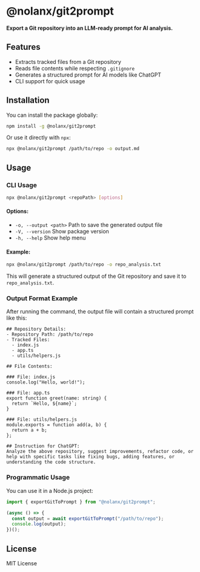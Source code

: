 # @nolanx/git2prompt

**Export a Git repository into an LLM-ready prompt for AI analysis.**

## Features
- Extracts tracked files from a Git repository
- Reads file contents while respecting `.gitignore`
- Generates a structured prompt for AI models like ChatGPT
- CLI support for quick usage

## Installation

You can install the package globally:

```sh
npm install -g @nolanx/git2prompt
```

Or use it directly with `npx`:

```sh
npx @nolanx/git2prompt /path/to/repo -o output.md
```

## Usage

### CLI Usage

```sh
npx @nolanx/git2prompt <repoPath> [options]
```

#### Options:
- `-o, --output <path>`  Path to save the generated output file
- `-V, --version`        Show package version
- `-h, --help`           Show help menu

#### Example:

```sh
npx @nolanx/git2prompt /path/to/repo -o repo_analysis.txt
```

This will generate a structured output of the Git repository and save it to `repo_analysis.txt`.

### Output Format Example

After running the command, the output file will contain a structured prompt like this:

```
## Repository Details:
- Repository Path: /path/to/repo
- Tracked Files:
  - index.js
  - app.ts
  - utils/helpers.js

## File Contents:

### File: index.js
console.log("Hello, world!");

### File: app.ts
export function greet(name: string) {
  return `Hello, ${name}`;
}

### File: utils/helpers.js
module.exports = function add(a, b) {
  return a + b;
};

## Instruction for ChatGPT:
Analyze the above repository, suggest improvements, refactor code, or help with specific tasks like fixing bugs, adding features, or understanding the code structure.
```

### Programmatic Usage

You can use it in a Node.js project:

```ts
import { exportGitToPrompt } from "@nolanx/git2prompt";

(async () => {
  const output = await exportGitToPrompt("/path/to/repo");
  console.log(output);
})();
```


## License

MIT License
